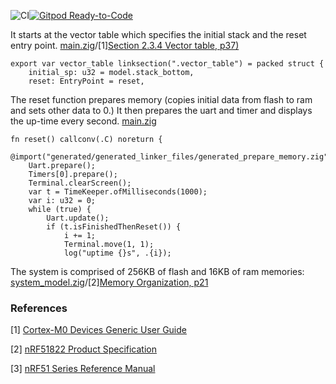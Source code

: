![CI](https://github.com/markfirmware/zig-vector-table/workflows/CI/badge.svg?branch=prep)[![Gitpod Ready-to-Code](https://img.shields.io/badge/Gitpod-ready--to--code-blue?logo=gitpod)](https://gitpod.io/#https://github.com/markfirmware/zig-vector-table)

It starts at the vector table which specifies the initial stack and the reset entry point. 
[main.zig](https://github.com/markfirmware/zig-vector-table/blob/master/main.zig#L1-L3)/[1][Section 2.3.4 Vector table, p37)](
https://static.docs.arm.com/dui0497/a/DUI0497A_cortex_m0_r0p0_generic_ug.pdf#page=37)

    export var vector_table linksection(".vector_table") = packed struct {
        initial_sp: u32 = model.stack_bottom,
        reset: EntryPoint = reset,

The reset function prepares memory (copies initial data from flash to ram and sets other data
to 0.) It then prepares the uart and timer and displays the up-time every second.
[main.zig](https://github.com/markfirmware/zig-vector-table/blob/master/main.zig#L9-L24)

    fn reset() callconv(.C) noreturn {
        @import("generated/generated_linker_files/generated_prepare_memory.zig").prepareMemory();
        Uart.prepare();
        Timers[0].prepare();
        Terminal.clearScreen();
        var t = TimeKeeper.ofMilliseconds(1000);
        var i: u32 = 0;
        while (true) {
            Uart.update();
            if (t.isFinishedThenReset()) {
                i += 1;
                Terminal.move(1, 1);
                log("uptime {}s", .{i});

The system is comprised of 256KB of flash and 16KB of ram memories: [system_model.zig](https://github.com/markfirmware/zig-vector-table/blob/master/system_model.zig#L3-L12)/[2][Memory Organization, p21](https://infocenter.nordicsemi.com/pdf/nRF51822_PS_v3.1.pdf#page=21)

### References
[1] [Cortex-M0 Devices Generic User Guide](https://static.docs.arm.com/dui0497/a/DUI0497A_cortex_m0_r0p0_generic_ug.pdf)

[2] [nRF51822 Product Specification](https://infocenter.nordicsemi.com/pdf/nRF51822_PS_v3.1.pdf)

[3] [nRF51 Series Reference Manual](https://infocenter.nordicsemi.com/pdf/nRF51_RM_v3.0.1.pdf)